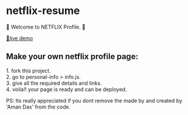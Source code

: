 # netflix-resume

🍻 Welcome to NETFLIX Profile. 🍻

[🚀live demo](https://main--cute-queijadas-25ee96.netlify.app/)

## Make your own netflix profile page:

1️. fork this project.<br/>
2️. go to personal-info > info.js.<br/>
3️. give all the required details and links.<br/>
4️. voila!! your page is ready and can be deployed.<br/>

PS: Its really appreciated if you dont remove the made by and created by 'Aman Das' from the code.

